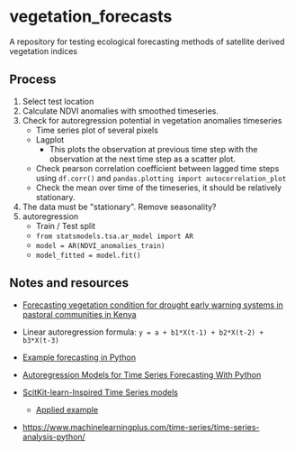 # vegetation_forecasts
A repository for testing ecological forecasting methods of satellite derived vegetation indices

## Process

1. Select test location
2. Calculate NDVI anomalies with smoothed timeseries.
3. Check for autoregression potential in vegetation anomalies timeseries
   * Time series plot of several pixels
   * Lagplot
     * This plots the observation at previous time step with the observation at the next time step as a scatter plot.
   * Check pearson correlation coefficient between lagged time steps using `df.corr()` and `pandas.plotting import autocorrelation_plot`
   * Check the mean over time of the timeseries, it should be relatively stationary.
4. The data must be "stationary". Remove seasonality? 
5. autoregression
   * Train / Test split
   * `from statsmodels.tsa.ar_model import AR`
   * `model = AR(NDVI_anomalies_train)`
   * `model_fitted = model.fit()`

## Notes and resources
* [Forecasting vegetation condition for drought early warning systems in pastoral communities in Kenya](https://www.sciencedirect.com/science/article/pii/S003442572030256X)
* Linear autoregression formula: `y = a + b1*X(t-1) + b2*X(t-2) + b3*X(t-3)`
* [Example forecasting in Python](https://pythondata.com/forecasting-time-series-autoregression/)
* [Autoregression Models for Time Series Forecasting With Python](https://machinelearningmastery.com/autoregression-models-time-series-forecasting-python/)
* [ScitKit-learn-Inspired Time Series models](https://github.com/EthanRosenthal/skits)
  * [Applied example](https://www.ethanrosenthal.com/2018/03/22/time-series-for-scikit-learn-people-part2/)
  
* https://www.machinelearningplus.com/time-series/time-series-analysis-python/
